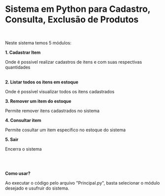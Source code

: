 # Sistema em Python para Cadastro, Consulta, Exclusão de Produtos
  <br>
<p>Neste sistema temos 5 módulos:</p>
<b>1. Cadastrar Item</b>
<p>Onde é possivel realizar cadastros de itens e com suas respectivas quantidades</p>
<br>
<b>2. Listar todos os itens em estoque</b>
<p>Onde é possível visualizar todos os itens cadastrados</p>
<b>3. Remover um item do estoque</b>
<p>Permite remover itens cadastrados no sistema</p>
<b>4. Consultar item</b>
<p>Permite cosultar um item específico no estoque do sistema</p>
<b>5. Sair</b>
<p>Encerra o sistema</p>
<br><br>

<b>Como usar?</b>
<p>Ao executar o código pelo arquivo "Principal.py", basta selecionar o módulo desejado e usufruir do sistema.</p>


